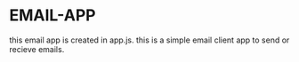 # EMAIL-APP
this email app is created in app.js. this is a simple email client app to send or recieve emails.
